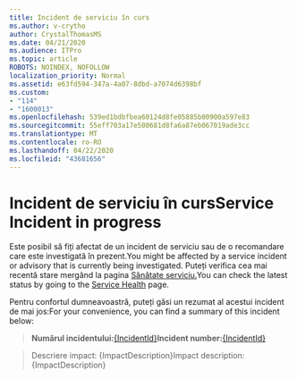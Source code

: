 ```yaml
---
title: Incident de serviciu în curs
ms.author: v-crytho
author: CrystalThomasMS
ms.date: 04/21/2020
ms.audience: ITPro
ms.topic: article
ROBOTS: NOINDEX, NOFOLLOW
localization_priority: Normal
ms.assetid: e63fd594-347a-4a07-8dbd-a7074d6398bf
ms.custom:
- "114"
- "1600013"
ms.openlocfilehash: 539ed1bdbfbea60124d8fe05885b00900a597e83
ms.sourcegitcommit: 55eff703a17e500681d8fa6a87eb067019ade3cc
ms.translationtype: MT
ms.contentlocale: ro-RO
ms.lasthandoff: 04/22/2020
ms.locfileid: "43681656"
---
```

# <a name="service-incident-in-progress"></a><span data-ttu-id="3a02c-102">Incident de serviciu în curs</span><span class="sxs-lookup"><span data-stu-id="3a02c-102">Service Incident in progress</span></span>

<span data-ttu-id="3a02c-103">Este posibil să fiți afectat de un incident de serviciu sau de o recomandare care este investigată în prezent.</span><span class="sxs-lookup"><span data-stu-id="3a02c-103">You might be affected by a service incident or advisory that is currently being investigated.</span></span> <span data-ttu-id="3a02c-104">Puteți verifica cea mai recentă stare mergând la pagina [Sănătate serviciu.](https://admin.microsoft.com/adminportal/home#/servicehealth)</span><span class="sxs-lookup"><span data-stu-id="3a02c-104">You can check the latest status by going to the [Service Health](https://admin.microsoft.com/adminportal/home#/servicehealth) page.</span></span>
  
<span data-ttu-id="3a02c-105">Pentru confortul dumneavoastră, puteți găsi un rezumat al acestui incident de mai jos:</span><span class="sxs-lookup"><span data-stu-id="3a02c-105">For your convenience, you can find a summary of this incident below:</span></span>
  
> <span data-ttu-id="3a02c-106">**Numărul incidentului:**[{IncidentId}](https://admin.microsoft.com/adminportal/home#/servicehealth)</span><span class="sxs-lookup"><span data-stu-id="3a02c-106">**Incident number:**[{IncidentId}](https://admin.microsoft.com/adminportal/home#/servicehealth)</span></span>
    
> <span data-ttu-id="3a02c-107">Descriere impact: {ImpactDescription}</span><span class="sxs-lookup"><span data-stu-id="3a02c-107">Impact description: {ImpactDescription}</span></span>
